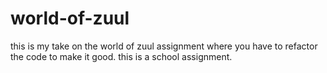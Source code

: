# world-of-zuul
this is my take on the world of zuul assignment where you have to refactor the code to make it good.
this is a school assignment.
